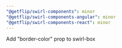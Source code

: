 ```yaml
---
"@getflip/swirl-components": minor
"@getflip/swirl-components-angular": minor
"@getflip/swirl-components-react": minor
---
```


Add "border-color" prop to swirl-box

